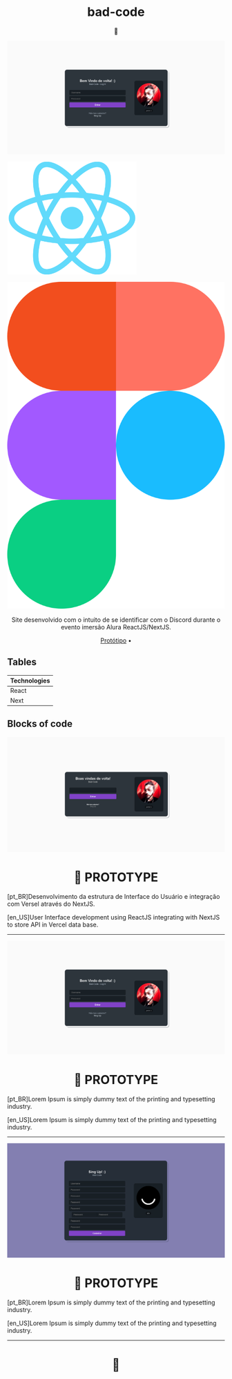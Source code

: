 # 

 <h1 align="center">bad-code</h1>
 <p align="center">🚀</p>

 ![App Preview](/assets/screen/02.PNG)


[<img src="/assets/screen/react.png" width="300px">](https://bad-code.vercel.app/ )

[<img src="/assets/screen/Figma.svg">](https://www.figma.com/@juniorx)



<p align="center" font-style="italic"> Site desenvolvido com o intuito de se identificar com o Discord durante o evento imersão Alura ReactJS/NextJS.  </p>


<p align="center">
 <a href="#prototipo">Protótipo</a> •
</p>


## Tables

| Technologies  |
| ------------- |
| React      |
| Next      |

## Blocks of code


![App Preview](/assets/screen/01.PNG)

<h1 href="#prototipo" align="center">🧪 PROTOTYPE</h1>

[pt_BR]Desenvolvimento da estrutura de Interface do Usuário e integração com Versel através do NextJS. 

[en_US]User Interface development using ReactJS integrating with NextJS to store API in Vercel data base. 


---


![App Preview](/assets/screen/02.PNG)

<h1 href="#prototipo" align="center">🧪 PROTOTYPE</h1>

[pt_BR]Lorem Ipsum is simply dummy text of the printing and typesetting industry. 

[en_US]Lorem Ipsum is simply dummy text of the printing and typesetting industry. 


---


![App Preview](/assets/screen/03.PNG)

<h1 href="#prototipo" align="center">🧪 PROTOTYPE</h1>

[pt_BR]Lorem Ipsum is simply dummy text of the printing and typesetting industry. 

[en_US]Lorem Ipsum is simply dummy text of the printing and typesetting industry. 


---

<h1 align="center">🍕</h1>
